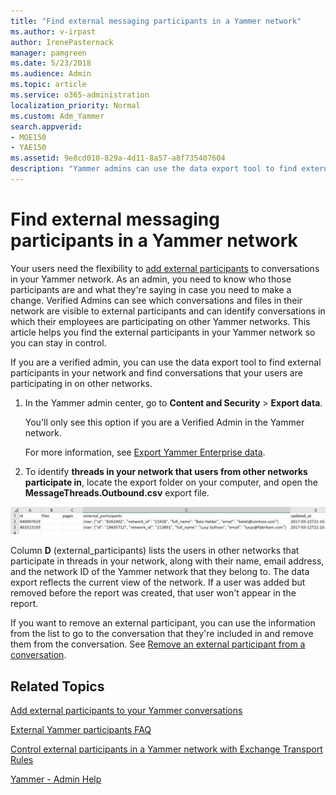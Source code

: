 ```yaml
---
title: "Find external messaging participants in a Yammer network"
ms.author: v-irpast
author: IrenePasternack
manager: pamgreen
ms.date: 5/23/2018
ms.audience: Admin
ms.topic: article
ms.service: o365-administration
localization_priority: Normal
ms.custom: Adm_Yammer
search.appverid:
- MOE150
- YAE150
ms.assetid: 9e8cd010-829a-4d11-8a57-a8f735407604
description: "Yammer admins can use the data export tool to find external participants in a network and find conversations that users are participating in on other networks."
---
```


# Find external messaging participants in a Yammer network

Your users need the flexibility to [add external participants](add-external-participants.md) to conversations in your Yammer network. As an admin, you need to know who those participants are and what they're saying in case you need to make a change. Verified Admins can see which conversations and files in their network are visible to external participants and can identify conversations in which their employees are participating on other Yammer networks. This article helps you find the external participants in your Yammer network so you can stay in control. 
  
If you are a verified admin, you can use the data export tool to find external participants in your network and find conversations that your users are participating in on other networks.
  
1. In the Yammer admin center, go to **Content and Security** \> **Export data**.
    
    You'll only see this option if you are a Verified Admin in the Yammer network.
    
    For more information, see [Export Yammer Enterprise data](../manage-security-and-compliance/export-yammer-enterprise-data.md).
    
2. To identify **threads in your network that users from other networks participate in**, locate the export folder on your computer, and open the **MessageThreads.Outbound.csv** export file. 
  
![Screenshot of an example data export file](../media/90261f3d-0629-4fb6-bb42-33ed7eb3e99a.png)
  
Column **D** (external_participants) lists the users in other networks that participate in threads in your network, along with their name, email address, and the network ID of the Yammer network that they belong to. The data export reflects the current view of the network. If a user was added but removed before the report was created, that user won't appear in the report. 
    
If you want to remove an external participant, you can use the information from the list to go to the conversation that they're included in and remove them from the conversation. See [Remove an external participant from a conversation](add-external-participants.md#RemoveExternal).
  
## Related Topics

[Add external participants to your Yammer conversations](add-external-participants.md)
  
[External Yammer participants FAQ](external-messaging-faq.md)
  
[Control external participants in a Yammer network with Exchange Transport Rules](control-external-messaging-with-exchange.md)
  
[Yammer - Admin Help](https://support.office.com/article/e1464355-1f97-49ac-b2aa-dd320b179dbe)
  

